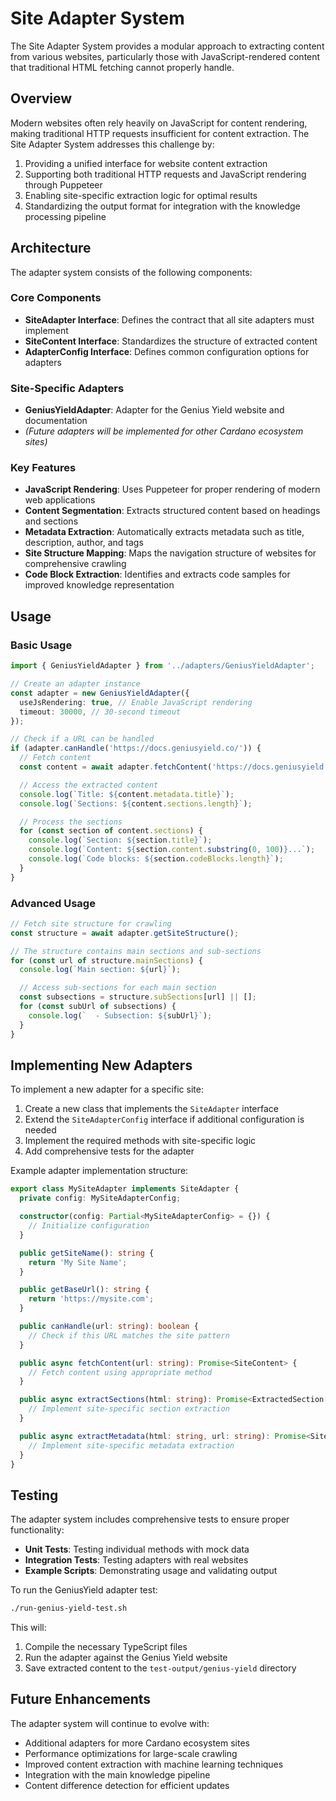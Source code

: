 # Site Adapter System

The Site Adapter System provides a modular approach to extracting content from various websites, particularly those with JavaScript-rendered content that traditional HTML fetching cannot properly handle.

## Overview

Modern websites often rely heavily on JavaScript for content rendering, making traditional HTTP requests insufficient for content extraction. The Site Adapter System addresses this challenge by:

1. Providing a unified interface for website content extraction
2. Supporting both traditional HTTP requests and JavaScript rendering through Puppeteer
3. Enabling site-specific extraction logic for optimal results
4. Standardizing the output format for integration with the knowledge processing pipeline

## Architecture

The adapter system consists of the following components:

### Core Components

- **SiteAdapter Interface**: Defines the contract that all site adapters must implement
- **SiteContent Interface**: Standardizes the structure of extracted content
- **AdapterConfig Interface**: Defines common configuration options for adapters

### Site-Specific Adapters

- **GeniusYieldAdapter**: Adapter for the Genius Yield website and documentation
- _(Future adapters will be implemented for other Cardano ecosystem sites)_

### Key Features

- **JavaScript Rendering**: Uses Puppeteer for proper rendering of modern web applications
- **Content Segmentation**: Extracts structured content based on headings and sections
- **Metadata Extraction**: Automatically extracts metadata such as title, description, author, and tags
- **Site Structure Mapping**: Maps the navigation structure of websites for comprehensive crawling
- **Code Block Extraction**: Identifies and extracts code samples for improved knowledge representation

## Usage

### Basic Usage

```typescript
import { GeniusYieldAdapter } from '../adapters/GeniusYieldAdapter';

// Create an adapter instance
const adapter = new GeniusYieldAdapter({
  useJsRendering: true, // Enable JavaScript rendering
  timeout: 30000, // 30-second timeout
});

// Check if a URL can be handled
if (adapter.canHandle('https://docs.geniusyield.co/')) {
  // Fetch content
  const content = await adapter.fetchContent('https://docs.geniusyield.co/');

  // Access the extracted content
  console.log(`Title: ${content.metadata.title}`);
  console.log(`Sections: ${content.sections.length}`);

  // Process the sections
  for (const section of content.sections) {
    console.log(`Section: ${section.title}`);
    console.log(`Content: ${section.content.substring(0, 100)}...`);
    console.log(`Code blocks: ${section.codeBlocks.length}`);
  }
}
```

### Advanced Usage

```typescript
// Fetch site structure for crawling
const structure = await adapter.getSiteStructure();

// The structure contains main sections and sub-sections
for (const url of structure.mainSections) {
  console.log(`Main section: ${url}`);

  // Access sub-sections for each main section
  const subsections = structure.subSections[url] || [];
  for (const subUrl of subsections) {
    console.log(`  - Subsection: ${subUrl}`);
  }
}
```

## Implementing New Adapters

To implement a new adapter for a specific site:

1. Create a new class that implements the `SiteAdapter` interface
2. Extend the `SiteAdapterConfig` interface if additional configuration is needed
3. Implement the required methods with site-specific logic
4. Add comprehensive tests for the adapter

Example adapter implementation structure:

```typescript
export class MySiteAdapter implements SiteAdapter {
  private config: MySiteAdapterConfig;

  constructor(config: Partial<MySiteAdapterConfig> = {}) {
    // Initialize configuration
  }

  public getSiteName(): string {
    return 'My Site Name';
  }

  public getBaseUrl(): string {
    return 'https://mysite.com';
  }

  public canHandle(url: string): boolean {
    // Check if this URL matches the site pattern
  }

  public async fetchContent(url: string): Promise<SiteContent> {
    // Fetch content using appropriate method
  }

  public async extractSections(html: string): Promise<ExtractedSection[]> {
    // Implement site-specific section extraction
  }

  public async extractMetadata(html: string, url: string): Promise<SiteContent['metadata']> {
    // Implement site-specific metadata extraction
  }
}
```

## Testing

The adapter system includes comprehensive tests to ensure proper functionality:

- **Unit Tests**: Testing individual methods with mock data
- **Integration Tests**: Testing adapters with real websites
- **Example Scripts**: Demonstrating usage and validating output

To run the GeniusYield adapter test:

```bash
./run-genius-yield-test.sh
```

This will:

1. Compile the necessary TypeScript files
2. Run the adapter against the Genius Yield website
3. Save extracted content to the `test-output/genius-yield` directory

## Future Enhancements

The adapter system will continue to evolve with:

- Additional adapters for more Cardano ecosystem sites
- Performance optimizations for large-scale crawling
- Improved content extraction with machine learning techniques
- Integration with the main knowledge pipeline
- Content difference detection for efficient updates
